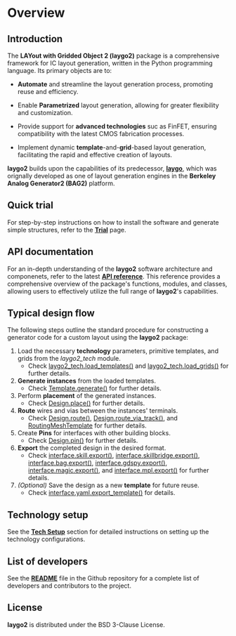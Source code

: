 # Overview


## Introduction

The **LAYout with Gridded Object 2 (laygo2)** package is a comprehensive 
framework for IC layout generation, written in the Python programming 
language. Its primary objects are to:

* **Automate** and streamline the layout generation process, promoting 
reuse and efficiency.

* Enable **Parametrized** layout generation, allowing for greater 
flexibility and customization.

* Provide support for **advanced technologies** suc as FinFET, 
ensuring compatibility with the latest CMOS fabrication processes.

* Implement dynamic **template**-and-**grid**-based layout generation,
facilitating the rapid and effective creation of layouts. 

**laygo2** builds upon the capabilities of its predecessor, 
**[laygo](https://ieeexplore.ieee.org/document/9314047)**, 
which was orignally developed as one of layout generation 
engines in the **Berkeley Analog Generator2 (BAG2)** platform.

## Quick trial
For step-by-step instructions on how to install the software and generate simple structures, refer to the **[Trial](trial.md)** page.

## API documentation
For an in-depth understanding of the **laygo2** software architecture 
and componenets, refer to the latest **[API reference](laygo2.rst)**. 
This reference provides a comprehensive overview of the package's 
functions, modules, and classes, allowing users to effectively utilize 
the full range of **laygo2**'s capabilities.

## Typical design flow
The following steps outline the standard procedure for constructing 
a generator code for a custom layout using the **laygo2** package:

1. Load the necessary **technology** parameters, primitive templates, and grids from the _laygo2_tech_ module.
    - Check [laygo2_tech.load_templates()](https://github.com/niftylab/laygo2/blob/master/laygo2/examples/laygo2_tech/laygo2_tech_templates.py)
    and [laygo2_tech.load_grids()](https://github.com/niftylab/laygo2/blob/master/laygo2/examples/laygo2_tech/laygo2_tech_grids.py) for further details.
1. **Generate instances** from the loaded templates.
    - Check [Template.generate()](https://laygo2.github.io/laygo2.object.template.Template.html#laygo2.object.template.Template.generate) for further details.
1. Perform **placement** of the generated instances.
    - Check [Design.place()](https://laygo2.github.io/laygo2.object.database.Design.html#laygo2.object.database.Design.place) for further details.
1. **Route** wires and vias between the instances' terminals.
    - Check [Design.route()](https://laygo2.github.io/laygo2.object.database.Design.html#laygo2.object.database.Design.route), [Design.route_via_track()](https://laygo2.github.io/laygo2.object.database.Design.html#laygo2.object.database.Design.route_via_track), and [RoutingMeshTemplate](https://laygo2.github.io/laygo2.object.routing.RoutingMeshTemplate.html) for further details.
2. Create **Pins** for interfaces with other building blocks. 
    - Check [Design.pin()](https://laygo2.github.io/laygo2.object.database.Design.html#laygo2.object.database.Design.pin) for further details.
3. **Export** the completed design in the desired format.
    - Check [interface.skill.export()](https://laygo2.github.io/laygo2.interface.skill.html#laygo2.interface.skill.export), [interface.skillbridge.export()](https://laygo2.github.io/laygo2.interface.skillbridge.html#laygo2.interface.skillbridge.export), [interface.bag.export()](https://laygo2.github.io/laygo2.interface.bag.html#laygo2.interface.bag.export), [interface.gdspy.export()](https://laygo2.github.io/laygo2.interface.gdspy.html#laygo2.interface.gdspy.export), [interface.magic.export()](https://laygo2.github.io/laygo2.interface.magic.html#laygo2.interface.magic.export), and [interface.mpl.export()](https://laygo2.github.io/laygo2.interface.mpl.html#laygo2.interface.mpl.export) for further details.
4.  _(Optional)_ Save the design as a new **template** for future reuse. 
    - Check [interface.yaml.export_template()](https://laygo2.github.io/laygo2.interface.html#laygo2.interface.yaml.export_template) for details.

## Technology setup
See the **[Tech Setup](technology.md)** section for detailed instructions on setting up the technology configurations.

## List of developers
See the **[README](https://github.com/niftylab/laygo2)** file in the Github repository for a complete list of developers and contributors to the project.

## License
**laygo2** is distributed under the BSD 3-Clause License.

